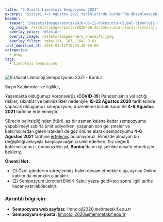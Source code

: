 ```yaml
---
title: "9.Ulusal Limnoloji Sempozyumu 2021"
excerpt: "Sizleri 4-6 Ağustos 2021 tarihlerinde Burdur’da düzenlenecek olan “9. Ulusal Limnoloji Sempozyumu”na davet etmekten onur ve mutluluk duyuyoruz."
header:
  teaser: "/assets/images/posts/2020-06-22-dokuzuncu-ulusal-limnoloji-sempozyumu-2021/lim.png"
  og_image: /assets/images/posts/2020-06-22-dokuzuncu-ulusal-limnoloji-sempozyumu-2021/lim.png
  overlay_color: "#5e616c"
  overlay_image: /assets/images/hero_anasayfa.jpeg
  overlay_filter: rgba(134, 163, 184, 0.8)
last_modified_at: 2010-01-12T15:34:30-04:00
categories:
  - blog
tags:
  - Limnoloji Sempozyumu
---
```



<img src="{{ site.url }}{{ site.baseurl }}/assets/images/posts/2020-06-22-dokuzuncu-ulusal-limnoloji-sempozyumu-2021/limnoloji-2021-burdur.jpeg" alt="9.Ulusal Limnoloji Sempozyumu 2021 - Burdur" class="align-center">


Sayın Katılımcılar ve ilgililer,


Yaşamakta olduğumuz Koronavirüs (**COVID-19**) Pandemisinin yol açtığı riskler, sıkıntılar ve belirsizlikler nedeniyle **19-22 Ağustos 2020** tarihlerinde yapacak olduğumuz sempozyum, düzenleme kurulu karar ile **4-6 Ağustos 2021** tarihine ertelenmiştir.


Sürecin belirsizliğinden ötürü, az bir zaman kalana kadar sempozyumu yapabilmeyi sabırla ümit ediyorken, yaşanan son gelişmeler ve katılımcılardan gelen istekleri de göz önüne alarak sempozyumu **4-6 Ağustos 2021** tarihine <u>ertelemiş</u> bulunuyoruz. Elimizde olmayan bu değişikliği anlayışla karşılayacağınızı ümit ederken; Siz değerli katılımcılarımızı, önümüzdeki yıl, **Burdur**’da en iyi şekilde misafir etmek için bekleriz.

**Önemli Not :**

* (1) Özet gönderim süreçlerimiz halen devam etmekte olup, ayrıca Online katılım da mümkün olacaktır.
* (2) Sempozyum ücretleri Bildiri Kabul yazısı geldikten sonra ilgili tarihe kadar yatırılabilecektir.

### Ayrıntılı bilgi için:
* **Sempozyum web sayfası:** limnoloji2020.mehmetakif.edu.tr
* **Sempozyum e-posta:** limnoloji2020@mehmetakif.edu.tr
